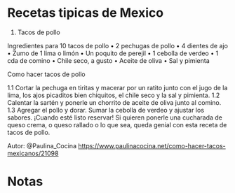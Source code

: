 # Recetas tipicas de Mexico

1. Tacos de pollo

Ingredientes para 10 tacos de pollo
•	2 pechugas de pollo
•	4 dientes de ajo
•	Zumo de 1 lima o limón
•	Un poquito de perejil
•	1 cebolla de verdeo
•	1 cda de comino
•	Chile seco, a gusto
•	Aceite de oliva
•	Sal y pimienta

Como hacer tacos de pollo

1.1	Cortar la pechuga en tiritas y macerar por un ratito junto con el jugo de la lima, los ajos picaditos bien chiquitos, el chile seco y la sal y pimienta.
1.2	Calentar la sartén y ponerle un chorrito de aceite de oliva junto al comino.
1.3	Agregar el pollo y dorar. Sumar la cebolla de verdeo y ajustar los sabores. ¡Cuando esté listo reservar!
Si quieren ponerle una cucharada de queso crema, o queso rallado o lo que sea, queda genial con esta receta de tacos de pollo.

Autor: @Paulina_Cocina https://www.paulinacocina.net/como-hacer-tacos-mexicanos/21098

# Notas

